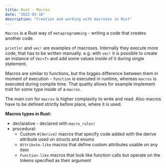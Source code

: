 ```yaml
---
title: Rust - Macros
date: "2022-03-16"
description: "Creation and working with macroses in Rust"
---
```


`Macros` is a Rust way of `metaprogramming` - writing a code that creates another code.

`println!` and `vec!` are examples of macroses. Internally they execute more code, that has to be
written manually. e.g. with `vec!` it is possible to create an instance of `Vec<T>` and add some
values inside of it during single statement.

Macros are similar to functions, but the bigges difference between them in moment of execution - 
`function` is executed in runtime, whereas `macros` is executed during compile time. That quality
allows for example implement trait for some type inside of a `macros`.

The main con for `macros` is higher complexity to write and read. Also macros have to be defined
strictly before place, where it is used.

**Macros types in Rust:**

- declarative - declared with `macro_rules!`
- procedural:
  - Custom `#[derive]` macros that specify code added with the derive attribute used on structs 
    and enums
  - `Attribute-like` macros that define custom attributes usable on any item
  - `Function-like` macros that look like function calls but operate on the tokens specified as 
    their argument 


